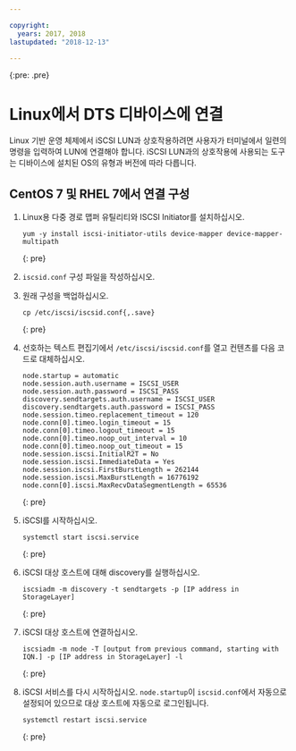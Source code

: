 ```yaml
---

copyright:
  years: 2017, 2018
lastupdated: "2018-12-13"

---
```

{:pre: .pre}

# Linux에서 DTS 디바이스에 연결

Linux 기반 운영 체제에서 iSCSI LUN과 상호작용하려면 사용자가 터미널에서 일련의 명령을 입력하여 LUN에 연결해야 합니다. iSCSI LUN과의 상호작용에 사용되는 도구는 디바이스에 설치된 OS의 유형과 버전에 따라 다릅니다.

## CentOS 7 및 RHEL 7에서 연결 구성

1. Linux용 다중 경로 맵퍼 유틸리티와 ISCSI Initiator를 설치하십시오.
   ```
   yum -y install iscsi-initiator-utils device-mapper device-mapper-multipath
   ```
   {: pre}

2. `iscsid.conf` 구성 파일을 작성하십시오.

3. 원래 구성을 백업하십시오.
   ```
   cp /etc/iscsi/iscsid.conf{,.save}
   ```
   {: pre}

4. 선호하는 텍스트 편집기에서 `/etc/iscsi/iscsid.conf`를 열고 컨텐츠를 다음 코드로 대체하십시오.
   ```
   node.startup = automatic
   node.session.auth.username = ISCSI_USER
   node.session.auth.password = ISCSI_PASS
   discovery.sendtargets.auth.username = ISCSI_USER
   discovery.sendtargets.auth.password = ISCSI_PASS
   node.session.timeo.replacement_timeout = 120
   node.conn[0].timeo.login_timeout = 15
   node.conn[0].timeo.logout_timeout = 15
   node.conn[0].timeo.noop_out_interval = 10
   node.conn[0].timeo.noop_out_timeout = 15
   node.session.iscsi.InitialR2T = No
   node.session.iscsi.ImmediateData = Yes
   node.session.iscsi.FirstBurstLength = 262144
   node.session.iscsi.MaxBurstLength = 16776192
   node.conn[0].iscsi.MaxRecvDataSegmentLength = 65536
   ```
   {: pre}

5. iSCSI를 시작하십시오.<br/>
   ```
   systemctl start iscsi.service
   ```
   {: pre}

6. iSCSI 대상 호스트에 대해 discovery를 실행하십시오.<br/>
   ```
   iscsiadm -m discovery -t sendtargets -p [IP address in StorageLayer]
   ```
   {: pre}

7. iSCSI 대상 호스트에 연결하십시오.<br/>
   ```
   iscsiadm -m node -T [output from previous command, starting with IQN.] -p [IP address in StorageLayer] -l
   ```
   {: pre}

8. iSCSI 서비스를 다시 시작하십시오. `node.startup`이 `iscsid.conf`에서 자동으로 설정되어 있으므로 대상 호스트에 자동으로 로그인됩니다.<br/>
   ```
   systemctl restart iscsi.service
   ```
   {: pre}
